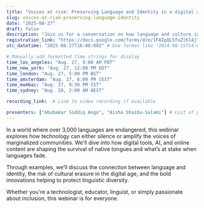 ```yaml
---
title: "Voices at risk: Preserving Language and Identity in a digital world"
slug: voices-at-risk-preserving-language-identity
date: "2025-08-27"
draft: false
description: "Join us for a conversation on how language and culture intersect in shaping digital experiences."
registration_link: "https://docs.google.com/forms/d/e/1FAIpQLSfuZlK14jYZKIMVuwmDfFrkqaf-i-tbemicK7XgcPsV2J4kWg/viewform?usp=sharing&ouid=110051115196922667545"
utc_datetime: "2025-08-27T16:00:00Z" # Use format like "2024-08-15T14:00:00Z"

# Manually add formatted time strings for display
time_los_angeles: "Aug. 27, 9:00 AM PDT"
time_new_york: "Aug. 27, 12:00 PM EDT"
time_london: "Aug. 27, 5:00 PM BST"
time_amsterdam: "Aug. 27, 6:00 PM CEST"
time_mumbai: "Aug. 27, 9:30 PM IST"
time_sydney: "Aug. 28, 2:00 AM AEST"

recording_link:  # Link to video recording if available

presenters: ["Abubakar Siddiq Ango", "Aisha Shaibu-Salami"] # List of presenter names
---
```


In a world where over 3,000 languages are endangered, this webinar explores how technology can either silence or amplify the voices of marginalized communities. We'll dive into how digital tools, AI, and online content are shaping the survival of native tongues and what’s at stake when languages fade.

Through examples, we’ll discuss the connection between language and identity, the risk of cultural erasure in the digital age, and the bold innovations helping to protect linguistic diversity.

Whether you're a technologist, educator, linguist, or simply passionate about inclusion, this webinar is for everyone.